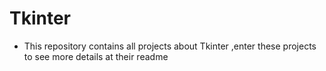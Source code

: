 # Tkinter
* This repository contains all projects about Tkinter
,enter these projects to see more details at their readme